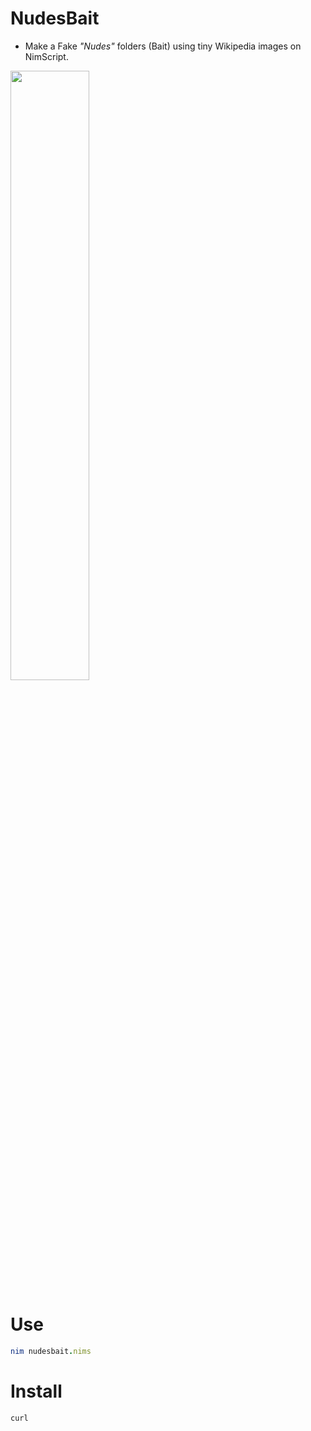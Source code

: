 # NudesBait

- Make a Fake *"Nudes"* folders (Bait) using tiny Wikipedia images on NimScript.

[<img src="https://img.youtube.com/vi/DDBB34kH7gw/maxresdefault.jpg" width="50%">](https://youtu.be/DDBB34kH7gw)

# Use

```nim
nim nudesbait.nims
```

# Install

```console
curl
```

